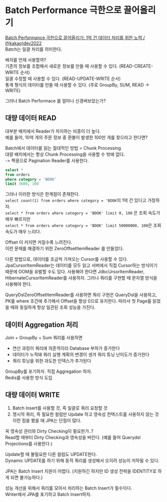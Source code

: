 # Batch Performance 극한으로 끌어올리기
[Batch Performance 극한으로 끌어올리기: 1억 건 데이터 처리를 위한 노력 / if(kakao)dev2022](https://www.youtube.com/watch?v=2IIwQDIi3ys)  
Batch는 일괄 처리를 의미한다.  
  
배치를 언제 사용할까?  
기존의 정보를 조합해서 새로운 정보를 만들 때 사용할 수 있다. (READ-CREATE-WRITE 순서)  
일괄 수정할 때 사용할 수 있다. (READ-UPDATE-WRITE 순서)  
통계 형식의 데이터를 만들 때 사용할 수 있다.  (주로 GroupBy, SUM, READ -> WRITE)  
  
그러나 Batch Performace 를 얼마나 신경써보았는가?  
  
## 대량 데이터 READ
대부분 배치에서 Reader가 차지하는 비중이 더 높다.  
예를 들어, 10억 개의 주문 정보 중 환불이 발생한 100만 개를 찾으라고 한다면?  
  
Batch에서 데이터를 읽는 절대적인 방법 = Chunk Processing  
대량 배치에서는 항상 Chunk Processing을 사용할 수 밖에 없다.  
-> 짝꿍으로 Pagination Reader를 사용한다.  
```sql
select *
from orders
where category = 'BOOK'
limit 3600, 100
```  
  
그러나 이러한 방식은 한계점이 존재한다.  
`select count(1) from orders where category = 'BOOK`이 1억 건 있다고 가정하자.  
`select * from orders where category = 'BOOK' limit 0, 100` 은 조회 속도가 매우 빠르지만  
`select * from orders where category = 'BOOK' limit 50000000, 100`은 조회 속도가 매우 느리다.  
  
Offset 이 커지면 커질수록 느려진다.  
이런 문제를 해결하기 위한 ZeroOffsetItemReader 를 만들었다.  
  
다른 방법으로, 데이터를 조금씩 가져오는 Cursor를 사용할 수 있다.  
JpaCursorItemReader는 데이터를 모두 읽고 서버에서 직접 Cursor하는 방식이기 때문에 OOM을 유발할 수도 있다. 사용해야 한다면 JdbcUrsorItemReader, HibernateCursorItemReader를 사용하자. 그러나 쿼리를 구현할 때 문자열 방식을 사용해야 한다.  
  
QueryDslZeroOffsetItemReader를 사용하면 쿼리 구현은 QueryDsl을 사용하고, PK를 where 조건에 추가해서 Offset을 항상 0으로 유지한다. 따라서 첫 Page를 읽었을 때와 동일하게 항상 일관된 조회 성능을 가진다.  
  
## 데이터 Aggregation 처리
Join + GroupBy + Sum 쿼리를 사용하면  
- 연산 과정이 쿼리에 의존적이라 Database 부하가 증가한다  
- 데이터가 누적돼 쿼리 실행 계획의 변경이 생겨 쿼리 튜닝 난이도가 증가한다  
- 쿼리 튜닝을 위한 과도한 인덱스가 추가된다  
  
GroupBy를 포기하자. 직접 Aggregation 하자.  
Redis를 사용한 방식 도입  

## 대량 데이터 WRITE
1. Batch Insert를 사용할 것, 즉 일괄로 쿼리 요청할 것  
2. 명시적 쿼리, 즉 필요한 컬럼만 Update 하고 영속성 컨텍스트를 사용하지 않는 것  
이런 점을 봤을 때 JPA는 단점이 많다.  
  
꼭 영속성 관리와 Dirty Checking이 필요한가..?  
Read할 때부터 Dirty Checking과 영속성을 버린다. (예를 들어 Querydsl Projections를 사용한다.)  
  
Update할 때 불필요한 다른 컬럼도 UPDATE한다.  
Dynamic UPDATE를 하기 위해 동적 쿼리를 생성해서 오히려 성능이 저하될 수 있다.  
  
JPA는 Batch Insert 지원이 어렵다. (지원하긴 하지만 ID 생성 전략을 IDENTITY로 하게 되면 불가능하다.)  
  
성능 개선을 위해서 쿼리를 모아서 처리하는 Batch Insert가 필수이다.  
Writer에서 JPA를 포기하고 Batch Insert하자.  
  



